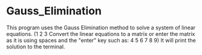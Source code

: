 # Gauss_Elimination
This program uses the Gauss Elimination method to solve a system of linear equations.                          (1 2 3
Convert the linear equations to a matrix or enter the matrix as it is using spaces and the "enter" key such as: 4 5 6
                                                                                                                7 8 9)
It will print the solution to the terminal.                                                                                                                

